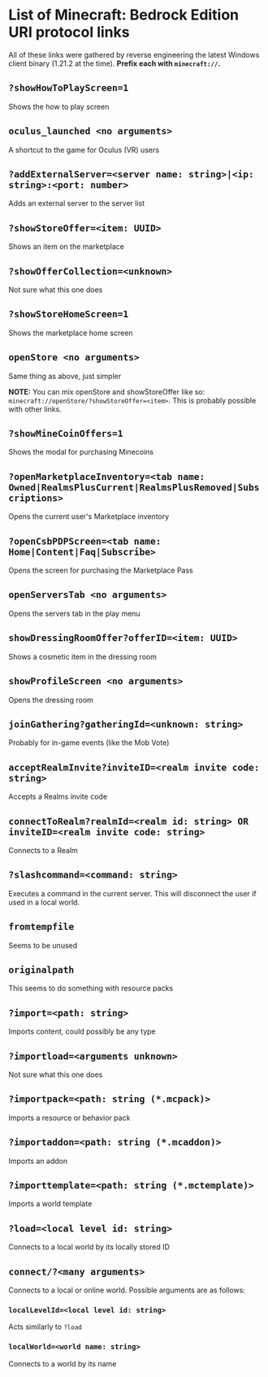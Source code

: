 # List of Minecraft: Bedrock Edition URI protocol links
All of these links were gathered by reverse engineering the latest Windows client binary (1.21.2 at the time). **Prefix each with `minecraft://`.**

## `?showHowToPlayScreen=1`
Shows the how to play screen

## `oculus_launched <no arguments>`
A shortcut to the game for Oculus (VR) users

## `?addExternalServer=<server name: string>|<ip: string>:<port: number>`
Adds an external server to the server list

## `?showStoreOffer=<item: UUID>`
Shows an item on the marketplace

## `?showOfferCollection=<unknown>`
Not sure what this one does

## `?showStoreHomeScreen=1`
Shows the marketplace home screen

## `openStore <no arguments>`
Same thing as above, just simpler

**NOTE:** You can mix openStore and showStoreOffer like so: `minecraft://openStore/?showStoreOffer=<item>`. This is probably possible with other links.

## `?showMineCoinOffers=1`
Shows the modal for purchasing Minecoins

## `?openMarketplaceInventory=<tab name: Owned|RealmsPlusCurrent|RealmsPlusRemoved|Subscriptions>`
Opens the current user's Marketplace inventory

## `?openCsbPDPScreen=<tab name: Home|Content|Faq|Subscribe>`
Opens the screen for purchasing the Marketplace Pass

## `openServersTab <no arguments>`
Opens the servers tab in the play menu

## `showDressingRoomOffer?offerID=<item: UUID>`
Shows a cosmetic item in the dressing room

## `showProfileScreen <no arguments>`
Opens the dressing room

## `joinGathering?gatheringId=<unknown: string>`
Probably for in-game events (like the Mob Vote)

## `acceptRealmInvite?inviteID=<realm invite code: string>`
Accepts a Realms invite code

## `connectToRealm?realmId=<realm id: string> OR inviteID=<realm invite code: string>`
Connects to a Realm

## `?slashcommand=<command: string>`
Executes a command in the current server. This will disconnect the user if used in a local world.

## `fromtempfile`
Seems to be unused

## `originalpath`
This seems to do something with resource packs

## `?import=<path: string>`
Imports content, could possibly be any type

## `?importload=<arguments unknown>`
Not sure what this one does

## `?importpack=<path: string (*.mcpack)>`
Imports a resource or behavior pack

## `?importaddon=<path: string (*.mcaddon)>`
Imports an addon

## `?importtemplate=<path: string (*.mctemplate)>`
Imports a world template

## `?load=<local level id: string>`
Connects to a local world by its locally stored ID

## `connect/?<many arguments>`
Connects to a local or online world. Possible arguments are as follows:

### `localLevelId=<local level id: string>`
Acts similarly to `?load`

### `localWorld=<world name: string>`
Connects to a world by its name